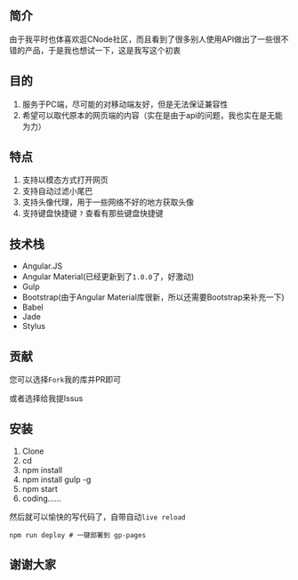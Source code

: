 简介
---

由于我平时也体喜欢逛CNode社区，而且看到了很多别人使用API做出了一些很不错的产品，于是我也想试一下，这是我写这个初衷

目的
---

1. 服务于PC端，尽可能的对移动端友好，但是无法保证兼容性
2. 希望可以取代原本的网页端的内容（实在是由于api的问题，我也实在是无能为力）

特点
---

1. 支持以模态方式打开网页
2. 支持自动过滤小尾巴
3. 支持头像代理，用于一些网络不好的地方获取头像
4. 支持键盘快捷键 `?` 查看有那些键盘快捷键

技术栈
---

- Angular.JS
- Angular Material(已经更新到了`1.0.0`了，好激动)
- Gulp
- Bootstrap(由于Angular Material库很新，所以还需要Bootstrap来补充一下)
- Babel
- Jade
- Stylus

贡献
---

您可以选择`Fork`我的库并PR即可

或者选择给我提Issus

安装
---

1. Clone
2. cd
3. npm install
4. npm install gulp -g
5. npm start
6. coding......

然后就可以愉快的写代码了，自带自动`live reload`

```
npm run deploy # 一键部署到 gp-pages
```

谢谢大家
---
